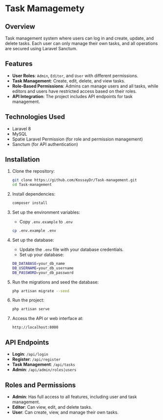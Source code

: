 # Task Mamagemety

## Overview

Task management system where users can log in and create, update,
and delete tasks. Each user can only manage their own tasks,
and all operations are secured using Laravel Sanctum.


## Features

- **User Roles**: `Admin`, `Editor`, and `User` with different permissions.
- **Task Management**: Create, edit, delete, and view tasks.
- **Role-Based Permissions**: Admins can manage users and all tasks, while editors and users have restricted access based on their roles.
- **API Integration**: The project includes API endpoints for task management.

## Technologies Used
- Laravel 8
- MySQL
- Spatie Laravel Permission (for role and permission management)
- Sanctum (for API authentication)


## Installation
1. Clone the repository:
    ```bash
    git clone https://github.com/KossayDr/Task-management.git
    cd Task-management

    ```

2. Install dependencies:
    ```bash
    composer install
    ```

3. Set up the environment variables:
    - Copy `.env.example` to `.env`
    ```bash
    cp .env.example .env
    ```



4. Set up the database:
    - Update the `.env` file with your database credentials.
    - Set up your database:
    ```bash
    DB_DATABASE=your_db_name
    DB_USERNAME=your_db_username
    DB_PASSWORD=your_db_password
    ```

5. Run the migrations and seed the database:
    ```bash
    php artisan migrate --seed
    ```

6. Run the project:
    ```bash
    php artisan serve
    ```

7. Access the API or web interface at:
    ```
    http://localhost:8000
    ```

## API Endpoints
- **Login**: `/api/login`
- **Register**: `/api/register`
- **Task Management**: `/api/tasks`
- **Admin**: `/api/admin/roles|users`

## Roles and Permissions

- **Admin**: Has full access to all features, including user and task management.
- **Editor**: Can view, edit, and delete tasks.
- **User**: Can create, view, and manage their own tasks.
